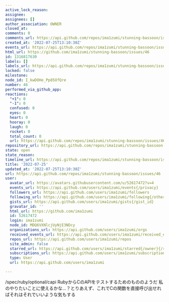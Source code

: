 ```yaml
---
active_lock_reason: 
assignee: 
assignees: []
author_association: OWNER
closed_at: 
comments: 0
comments_url: https://api.github.com/repos/ima1zumi/stunning-bassoon/issues/46/comments
created_at: '2022-07-25T13:10:30Z'
events_url: https://api.github.com/repos/ima1zumi/stunning-bassoon/issues/46/events
html_url: https://github.com/ima1zumi/stunning-bassoon/issues/46
id: 1316817630
labels: []
labels_url: https://api.github.com/repos/ima1zumi/stunning-bassoon/issues/46/labels{/name}
locked: false
milestone: 
node_id: I_kwDOHe_Pp85OfQre
number: 46
performed_via_github_app: 
reactions:
  "+1": 0
  "-1": 0
  confused: 0
  eyes: 0
  heart: 0
  hooray: 0
  laugh: 0
  rocket: 0
  total_count: 0
  url: https://api.github.com/repos/ima1zumi/stunning-bassoon/issues/46/reactions
repository_url: https://api.github.com/repos/ima1zumi/stunning-bassoon
state: open
state_reason: 
timeline_url: https://api.github.com/repos/ima1zumi/stunning-bassoon/issues/46/timeline
title: '2022-07-25'
updated_at: '2022-07-25T13:10:30Z'
url: https://api.github.com/repos/ima1zumi/stunning-bassoon/issues/46
user:
  avatar_url: https://avatars.githubusercontent.com/u/52617472?v=4
  events_url: https://api.github.com/users/ima1zumi/events{/privacy}
  followers_url: https://api.github.com/users/ima1zumi/followers
  following_url: https://api.github.com/users/ima1zumi/following{/other_user}
  gists_url: https://api.github.com/users/ima1zumi/gists{/gist_id}
  gravatar_id: ''
  html_url: https://github.com/ima1zumi
  id: 52617472
  login: ima1zumi
  node_id: MDQ6VXNlcjUyNjE3NDcy
  organizations_url: https://api.github.com/users/ima1zumi/orgs
  received_events_url: https://api.github.com/users/ima1zumi/received_events
  repos_url: https://api.github.com/users/ima1zumi/repos
  site_admin: false
  starred_url: https://api.github.com/users/ima1zumi/starred{/owner}{/repo}
  subscriptions_url: https://api.github.com/users/ima1zumi/subscriptions
  type: User
  url: https://api.github.com/users/ima1zumi

---
```

/spec/ruby/optional/capi
RubyからCのAPIをテストするためのもののようだ
私のやりたいことに使えるかな…？とりあえず、これでCの関数を直接呼び出せればそれはそれでいいような気もする